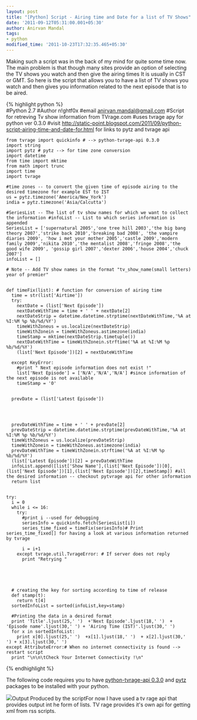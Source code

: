 ```yaml
---
layout: post
title: "[Python] Script - Airing time and Date for a list of TV Shows"
date: '2011-09-12T05:31:00.001+05:30'
author: Anirvan Mandal
tags:
- python
modified_time: '2011-10-23T17:32:35.465+05:30'
---
```


Making such a script was in the back of my mind for quite some time now. The main problem is that though many sites provide an option of selecting the TV shows you watch and then give the airing times It is usually in CST or GMT. So here is the script that allows you to have a list of TV shows you watch and then gives you information related to the next episode that is to be aired.


{% highlight python %}    
    #Python 2.7
    #Author n!ghtf0x
    #email anirvan.mandal@gmail.com
    #Script for retreving Tv show information from TVrage.com
    #uses tvrage apy for python ver 0.3.0
    #visit http://static-point.blogspot.com/2011/09/python-script-airing-time-and-date-for.html  for links to pytz and tvrage api
    
    from tvrage import quickinfo # --> python-tvrage-api 0.3.0 
    import string
    import pytz # pytz --> for time zone conversion
    import datetime
    from time import mktime
    from math import trunc
    import time
    import tvrage
    
    #time zones -- to convert the given time of episode airing to the desired timezone for example EST to IST
    us = pytz.timezone('America/New_York')
    india = pytz.timezone('Asia/Calcutta')
    
    #SeriesList -- The list of tv show names for which we want to collect the information #infoList -- List to which series information is appended
    SeriesList = ['supernatural 2005','one tree hill 2003','the big bang theory 2007','strike back 2010','breaking bad 2008', 'the vampire diaries 2009', 'how i met your mother 2005','castle 2009','modern family 2009','nikita 2010','the mentalist 2008','fringe 2008','the good wife 2009', 'gossip girl 2007','dexter 2006','house 2004','chuck 2007']  
    infoList = []
    
    # Note -- Add TV show names in the format "tv_show_name(small letters) year of premier"
    
    
    def timeFix(list): # function for conversion of airing time
      time = str(list['Airtime'])
      try:
        nextDate = (list['Next Episode'])
        nextDateWithTime = time + ' ' + nextDate[2]
        nextDateStrip = datetime.datetime.strptime(nextDateWithTime,'%A at %I:%M %p %b/%d/%Y')
        timeWithZoneus = us.localize(nextDateStrip)
        timeWithZonein = timeWithZoneus.astimezone(india)
        timeStamp = mktime(nextDateStrip.timetuple())
        nextDateWithTime = timeWithZonein.strftime('%A at %I:%M %p %b/%d/%Y')
        (list['Next Episode'])[2] = nextDateWithTime
    
      except KeyError:
        #print " Next episode information does not exist !" 
        list['Next Episode'] = ['N/A','N/A','N/A'] #since information of the next episode is not available
        timeStamp = '0'
    
    
      prevDate = (list['Latest Episode'])
    
    
    
    
      prevDateWithTime = time + ' ' + prevDate[2]
      prevDateStrip = datetime.datetime.strptime(prevDateWithTime,'%A at %I:%M %p %b/%d/%Y')
      timeWithZoneus = us.localize(prevDateStrip)
      timeWithZonein = timeWithZoneus.astimezone(india)
      prevDateWithTime = timeWithZonein.strftime('%A at %I:%M %p %b/%d/%Y')
      (list['Latest Episode'])[2] = prevDateWithTime
      infoList.append([list['Show Name'],(list['Next Episode'])[0],(list['Next Episode'])[1],(list['Next Episode'])[2],timeStamp]) #all the desired information -- checkout pytvrage api for other information
      return list
    
    
    try:
      i = 0
      while i <= 16:
        try:
          #print i --used for debugging
          seriesInfo = quickinfo.fetch(SeriesList[i])
          series_time_fixed = timeFix(seriesInfo)# Print series_time_fixed[] for having a look at various information returned by tvrage
    
          i = i+1
        except tvrage.util.TvrageError: # If server does not reply 
          print "Retrying " 
    
    
    
    
    
      # creating the key for sorting according to time of release  
      def stamp(t):
        return t[4]
      sortedInfoList = sorted(infoList,key=stamp)
    
      #Printing the data in a desired format
      print 'Title'.ljust(25,' ')  +'Next Episode'.ljust(18,' ')  + 'Episode name'.ljust(30,' ') + 'Airing Time (IST)'.ljust(30,' ') 
      for x in sortedInfoList:
        print x[0].ljust(25,' ')  +x[1].ljust(18,' ')  + x[2].ljust(30,' ') + x[3].ljust(30,' ')
    except AttributeError:# When no internet connectivity is found --> restart script
      print "\n\n\tCheck Your Internet Connectivity !\n"
    
{% endhighlight %}

The following code requires you to have [python-tvrage-api 0.3.0](http://pypi.python.org/pypi/python-tvrage/0.3.0) and [pytz](http://pytz.sourceforge.net/) packages to be installed with your python.

[![](http://3.bp.blogspot.com/-SynClBVYiWo/Tm1S7jk03uI/AAAAAAAAABU/mB1CG6UQPdw/s640/op.jpg)](http://3.bp.blogspot.com/-SynClBVYiWo/Tm1S7jk03uI/AAAAAAAAABU/mB1CG6UQPdw/s1600/op.jpg)Output Produced by the scriptFor now I have used a tv rage api that provides output int he form of lists. TV rage provides it's own api for getting xml from rss scripts. 
